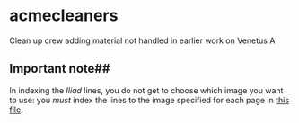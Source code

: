acmecleaners
============

Clean up crew adding material not handled in earlier work on Venetus A


## Important note##

In indexing the *Iliad* lines, you do not get to choose which image you want to use:  you *must* index the lines to the image specified for each page in [this file][imglist].

[imglist]: https://github.com/homermultitext/hmt-archive/blob/2014-2/cite/indices/tbsToDefaultImage/venA.csv

